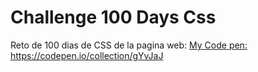 <h1>Challenge 100 Days Css</h1>
<p> Reto de 100 dias de CSS de la pagina web: <a href="https://100dayscss.com/" />
My Code pen: https://codepen.io/collection/gYvJaJ
